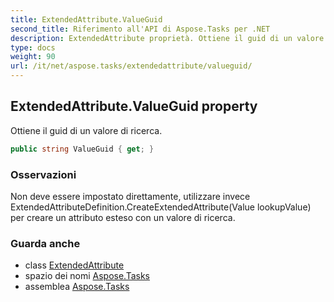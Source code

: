 ```yaml
---
title: ExtendedAttribute.ValueGuid
second_title: Riferimento all'API di Aspose.Tasks per .NET
description: ExtendedAttribute proprietà. Ottiene il guid di un valore di ricerca.
type: docs
weight: 90
url: /it/net/aspose.tasks/extendedattribute/valueguid/
---
```

## ExtendedAttribute.ValueGuid property

Ottiene il guid di un valore di ricerca.

```csharp
public string ValueGuid { get; }
```

### Osservazioni

Non deve essere impostato direttamente, utilizzare invece ExtendedAttributeDefinition.CreateExtendedAttribute(Value lookupValue) per creare un attributo esteso con un valore di ricerca.

### Guarda anche

* class [ExtendedAttribute](../)
* spazio dei nomi [Aspose.Tasks](../../extendedattribute/)
* assemblea [Aspose.Tasks](../../../)


